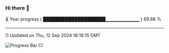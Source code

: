 ### Hi there 👋

⏳ Year progress { ████████████████████▁▁▁▁▁▁▁▁▁▁ } 69.88 %

---

⏰ Updated on Thu, 12 Sep 2024 18:18:15 GMT

![Progress Bar CI](https://github.com/liununu/liununu/workflows/Progress%20Bar%20CI/badge.svg)
